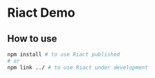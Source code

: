 # Riact Demo

## How to use
```bash
npm install # to use Riact published
# or
npm link ../ # to use Riact under development
```
